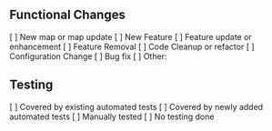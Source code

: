 
<!-- 
  Commit comment above summarizing the update.  If multiple commits please 
  summarize the change above. Commit comments should include an overview of
  the updates and the goal and reasoning behind the update.
--> 


## Functional Changes
<!-- Put an X next to an item, if other, please specify -->
[ ] New map or map update
[ ] New Feature
[ ] Feature update or enhancement
[ ] Feature Removal
[ ] Code Cleanup or refactor
[ ] Configuration Change
[ ] Bug fix
[ ] Other:

<!-- If fixing a bug, uncomment the below and fill in each section -->
<!--

### Bug Issue Number or Reproduction Steps 

### Root Cause - What caused the bug?

### Fix description - How was the bug fixed?

-->


## Testing
<!-- Place an X next to any that apply -->

[ ] Covered by existing automated tests
[ ] Covered by newly added automated tests
[ ] Manually tested
[ ] No testing done
<!-- If manually tested, summarize the testing done below this line. -->


<!-- If there are UI updates, uncomment and include screenshots below -->
<!--
## Screens Shots

### Before

### After
-->


<!-- 
  Uncomment the below and add any additional details 
  that would be helpful for reviewers.
-->
<!--
## Additional Review Notes
-->

<!--
Code standards and PR guidelines can be found at:
- https://github.com/triplea-game/triplea/wiki/Contribution-Guidelines
- https://github.com/triplea-game/triplea/wiki/Code-Reviews
-->

